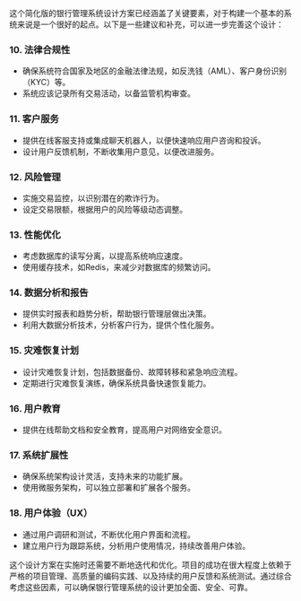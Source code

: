 这个简化版的银行管理系统设计方案已经涵盖了关键要素，对于构建一个基本的系统来说是一个很好的起点。以下是一些建议和补充，可以进一步完善这个设计：

### 10. 法律合规性

- 确保系统符合国家及地区的金融法律法规，如反洗钱（AML）、客户身份识别（KYC）等。
- 系统应该记录所有交易活动，以备监管机构审查。

### 11. 客户服务

- 提供在线客服支持或集成聊天机器人，以便快速响应用户咨询和投诉。
- 设计用户反馈机制，不断收集用户意见，以便改进服务。

### 12. 风险管理

- 实施交易监控，以识别潜在的欺诈行为。
- 设定交易限额，根据用户的风险等级动态调整。

### 13. 性能优化

- 考虑数据库的读写分离，以提高系统响应速度。
- 使用缓存技术，如Redis，来减少对数据库的频繁访问。

### 14. 数据分析和报告

- 提供实时报表和趋势分析，帮助银行管理层做出决策。
- 利用大数据分析技术，分析客户行为，提供个性化服务。

### 15. 灾难恢复计划

- 设计灾难恢复计划，包括数据备份、故障转移和紧急响应流程。
- 定期进行灾难恢复演练，确保系统具备快速恢复能力。

### 16. 用户教育

- 提供在线帮助文档和安全教育，提高用户对网络安全意识。

### 17. 系统扩展性

- 确保系统架构设计灵活，支持未来的功能扩展。
- 使用微服务架构，可以独立部署和扩展各个服务。

### 18. 用户体验（UX）

- 通过用户调研和测试，不断优化用户界面和流程。
- 建立用户行为跟踪系统，分析用户使用情况，持续改善用户体验。

这个设计方案在实施时还需要不断地迭代和优化。项目的成功在很大程度上依赖于严格的项目管理、高质量的编码实践、以及持续的用户反馈和系统测试。通过综合考虑这些因素，可以确保银行管理系统的设计更加全面、安全、可靠。